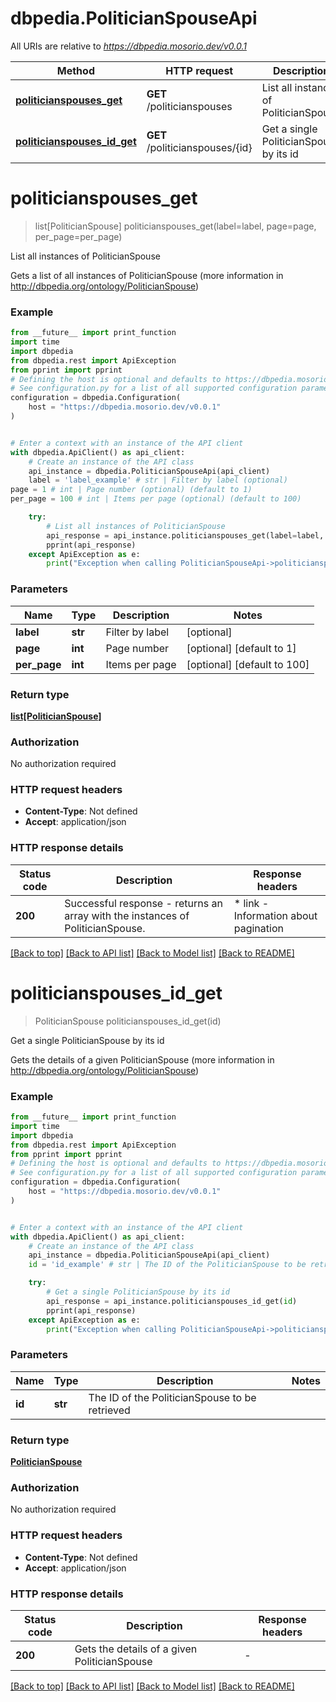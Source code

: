 # dbpedia.PoliticianSpouseApi

All URIs are relative to *https://dbpedia.mosorio.dev/v0.0.1*

Method | HTTP request | Description
------------- | ------------- | -------------
[**politicianspouses_get**](PoliticianSpouseApi.md#politicianspouses_get) | **GET** /politicianspouses | List all instances of PoliticianSpouse
[**politicianspouses_id_get**](PoliticianSpouseApi.md#politicianspouses_id_get) | **GET** /politicianspouses/{id} | Get a single PoliticianSpouse by its id


# **politicianspouses_get**
> list[PoliticianSpouse] politicianspouses_get(label=label, page=page, per_page=per_page)

List all instances of PoliticianSpouse

Gets a list of all instances of PoliticianSpouse (more information in http://dbpedia.org/ontology/PoliticianSpouse)

### Example

```python
from __future__ import print_function
import time
import dbpedia
from dbpedia.rest import ApiException
from pprint import pprint
# Defining the host is optional and defaults to https://dbpedia.mosorio.dev/v0.0.1
# See configuration.py for a list of all supported configuration parameters.
configuration = dbpedia.Configuration(
    host = "https://dbpedia.mosorio.dev/v0.0.1"
)


# Enter a context with an instance of the API client
with dbpedia.ApiClient() as api_client:
    # Create an instance of the API class
    api_instance = dbpedia.PoliticianSpouseApi(api_client)
    label = 'label_example' # str | Filter by label (optional)
page = 1 # int | Page number (optional) (default to 1)
per_page = 100 # int | Items per page (optional) (default to 100)

    try:
        # List all instances of PoliticianSpouse
        api_response = api_instance.politicianspouses_get(label=label, page=page, per_page=per_page)
        pprint(api_response)
    except ApiException as e:
        print("Exception when calling PoliticianSpouseApi->politicianspouses_get: %s\n" % e)
```

### Parameters

Name | Type | Description  | Notes
------------- | ------------- | ------------- | -------------
 **label** | **str**| Filter by label | [optional] 
 **page** | **int**| Page number | [optional] [default to 1]
 **per_page** | **int**| Items per page | [optional] [default to 100]

### Return type

[**list[PoliticianSpouse]**](PoliticianSpouse.md)

### Authorization

No authorization required

### HTTP request headers

 - **Content-Type**: Not defined
 - **Accept**: application/json

### HTTP response details
| Status code | Description | Response headers |
|-------------|-------------|------------------|
**200** | Successful response - returns an array with the instances of PoliticianSpouse. |  * link - Information about pagination <br>  |

[[Back to top]](#) [[Back to API list]](../README.md#documentation-for-api-endpoints) [[Back to Model list]](../README.md#documentation-for-models) [[Back to README]](../README.md)

# **politicianspouses_id_get**
> PoliticianSpouse politicianspouses_id_get(id)

Get a single PoliticianSpouse by its id

Gets the details of a given PoliticianSpouse (more information in http://dbpedia.org/ontology/PoliticianSpouse)

### Example

```python
from __future__ import print_function
import time
import dbpedia
from dbpedia.rest import ApiException
from pprint import pprint
# Defining the host is optional and defaults to https://dbpedia.mosorio.dev/v0.0.1
# See configuration.py for a list of all supported configuration parameters.
configuration = dbpedia.Configuration(
    host = "https://dbpedia.mosorio.dev/v0.0.1"
)


# Enter a context with an instance of the API client
with dbpedia.ApiClient() as api_client:
    # Create an instance of the API class
    api_instance = dbpedia.PoliticianSpouseApi(api_client)
    id = 'id_example' # str | The ID of the PoliticianSpouse to be retrieved

    try:
        # Get a single PoliticianSpouse by its id
        api_response = api_instance.politicianspouses_id_get(id)
        pprint(api_response)
    except ApiException as e:
        print("Exception when calling PoliticianSpouseApi->politicianspouses_id_get: %s\n" % e)
```

### Parameters

Name | Type | Description  | Notes
------------- | ------------- | ------------- | -------------
 **id** | **str**| The ID of the PoliticianSpouse to be retrieved | 

### Return type

[**PoliticianSpouse**](PoliticianSpouse.md)

### Authorization

No authorization required

### HTTP request headers

 - **Content-Type**: Not defined
 - **Accept**: application/json

### HTTP response details
| Status code | Description | Response headers |
|-------------|-------------|------------------|
**200** | Gets the details of a given PoliticianSpouse |  -  |

[[Back to top]](#) [[Back to API list]](../README.md#documentation-for-api-endpoints) [[Back to Model list]](../README.md#documentation-for-models) [[Back to README]](../README.md)

